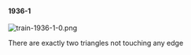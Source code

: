 #### 1936-1
![train-1936-1-0.png](https://github.com/lil-lab/nlvr/raw/master/nlvr/train/images/21/train-1936-1-0.png "train-1936-1-0.png")

There are exactly two triangles not touching any edge